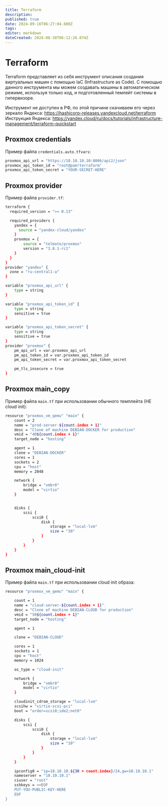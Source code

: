 ```yaml
---
title: Terraform
description: 
published: true
date: 2024-09-16T06:27:04.600Z
tags: 
editor: markdown
dateCreated: 2024-08-30T06:12:26.074Z
---
```


# Terraform
Terraform представляет из себя инструмент описания создания виртуальных машин с помощью IaC (Infrastructure as Code). С помощью данного инструмента мы можем создавать машины в автоматическом режиме, используя только код, и подготовленный темлейт системы в гипервизоре.

Инструмент не доступен в РФ, по этой причине скачиваем его через зеркало Яндекса:
https://hashicorp-releases.yandexcloud.net/terraform
Инструкция Яндекса:
https://yandex.cloud/ru/docs/tutorials/infrastructure-management/terraform-quickstart

## Proxmox credentials
Пример файла `credentials.auto.tfvars`:

```bash
proxmox_api_url = "https://10.10.10.10:8006/api2/json"
proxmox_api_token_id = "root@pam!terraform"
proxmox_api_token_secret = "YOUR-SECRET-HERE"
```
## Proxmox provider
Пример файла `provider.tf`:
```bash
terraform {
  required_version = ">= 0.13"

  required_providers {
    yandex = {
      source = "yandex-cloud/yandex"
    }
    proxmox = {
        source = "telmate/proxmox"
        version = "3.0.1-rc1"
    }
  }
}
provider "yandex" {
  zone = "ru-central1-a"
}

variable "proxmox_api_url" {
    type = string
}

variable "proxmox_api_token_id" {
    type = string
    sensitive = true
}

variable "proxmox_api_token_secret" {
    type = string
    sensitive = true
}
provider "proxmox" {
    pm_api_url = var.proxmox_api_url
    pm_api_token_id = var.proxmox_api_token_id
    pm_api_token_secret = var.proxmox_api_token_secret

    pm_tls_insecure = true
}
```
## Proxmox main_copy
Пример файла `main.tf` при использовании обычного темплейта (НЕ cloud init):
```bash
resource "proxmox_vm_qemu" "main" {
    count = 2
    name = "prod-server-${count.index + 1}"
    desc = "Clone of machine DEBIAN-DOCKER for production"
    vmid = "40${count.index + 1}"
    target_node = "hosting"

    agent = 1
    clone = "DEBIAN-DOCKER"
    cores = 1
    sockets = 2
    cpu = "host"
    memory = 2048

    network {
        bridge = "vmbr0"
        model = "virtio"
    }


    disks {
        scsi {
            scsi0 {
                disk {
                    storage = "local-lvm"
                    size = "30"
                }
            }
        }
    }
}
```
## Proxmox main_cloud-init
Пример файла `main.tf` при использовании cloud init образа:
```bash
resource "proxmox_vm_qemu" "main" {

    count = 1
    name = "cloud-server-${count.index + 1}"
    desc = "Clone of machine DEBIAN-CLOUD for production"
    vmid = "50${count.index + 1}"
    target_node = "hosting"

    agent = 1

    clone = "DEBIAN-CLOUD"

    cores = 1
    sockets = 1
    cpu = "host"
    memory = 1024

    os_type = "cloud-init"

    network {
        bridge = "vmbr0"
        model = "virtio"
    }

    cloudinit_cdrom_storage = "local-lvm"
    scsihw = "virtio-scsi-pci"
    boot = "order=scsi0;ide2;net0"

    disks {
        scsi {
            scsi0 {
                disk {
                    storage = "local-lvm"
                    size = "10"
                }
            }
        }
    }

    ipconfig0 = "ip=10.10.10.${30 + count.index}/24,gw=10.10.10.1"
    nameserver = "10.10.10.1"
    ciuser = "root"
    sshkeys = <<EOF
    PUT-YOU-PUBLIC-KEY-HERE
    EOF
}
```